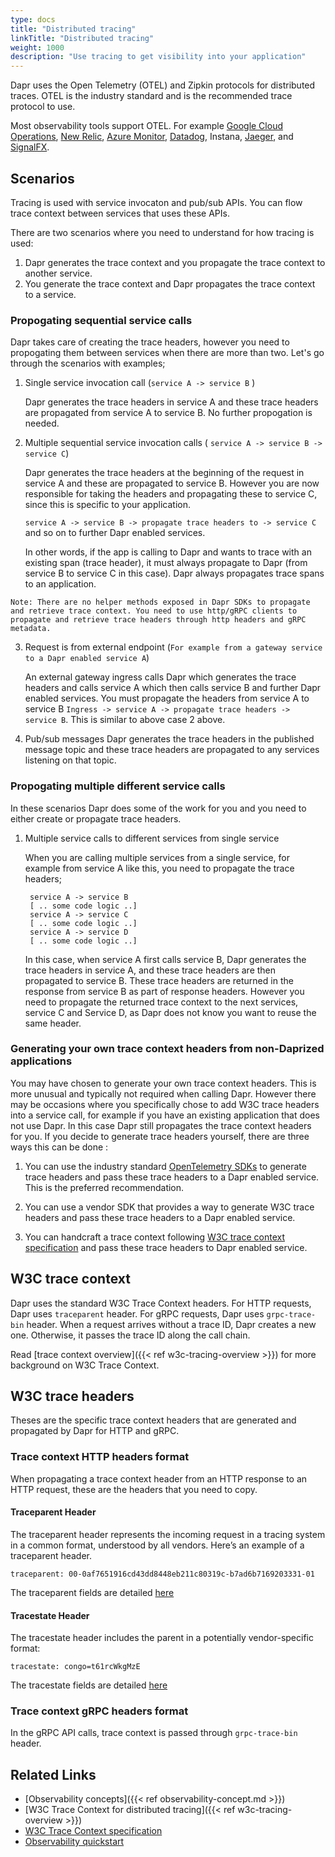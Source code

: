 ```yaml
---
type: docs
title: "Distributed tracing"
linkTitle: "Distributed tracing"
weight: 1000
description: "Use tracing to get visibility into your application"
---
```


Dapr uses the Open Telemetry (OTEL) and Zipkin protocols for distributed traces. OTEL is the industry standard and is the recommended trace protocol to use. 

 Most observability tools support OTEL. For example [Google Cloud Operations](https://cloud.google.com/products/operations), [New Relic](https://newrelic.com), [Azure Monitor](https://azure.microsoft.com/services/monitor/), [Datadog](https://www.datadoghq.com), Instana, [Jaeger](https://www.jaegertracing.io/), and [SignalFX](https://www.signalfx.com/).

## Scenarios
Tracing is used with service invocaton and pub/sub APIs. You can flow trace context between services that uses these APIs. 

There are two scenarios where you need to understand for how tracing is used:
 1. Dapr generates the trace context and you propagate the trace context to another service.
 2. You generate the trace context and Dapr propagates the trace context to a service.

### Propogating sequential service calls
Dapr takes care of creating the trace headers, however you need to propogating them between services when there are more than two. Let's go through the scenarios with examples;

1. Single service invocation call (`service A -> service B` )

    Dapr generates the trace headers in service A and these trace headers are propagated from service A to service B. No further propogation is needed. 

2. Multiple sequential service invocation calls ( `service A -> service B -> service C`)

    Dapr generates the trace headers at the beginning of the request in service A and these are propagated to service B. However you are now responsible for taking the headers and propagating these to service C, since this is specific to your application. 
    
     `service A -> service B -> propagate trace headers to -> service C` and so on to further Dapr enabled services.

     In other words, if the app is calling to Dapr and wants to trace with an existing span (trace header), it must always propagate to Dapr (from service B to service C in this case). Dapr always propagates trace spans to an application.

`Note: There are no helper methods exposed in Dapr SDKs to propagate and retrieve trace context. You need to use http/gRPC clients to propagate and retrieve trace headers through http headers and gRPC metadata.`

3. Request is from external endpoint (`For example from a gateway service to a Dapr enabled service A`)

    An external gateway ingress calls Dapr which generates the trace headers and calls service A which then calls service B and further Dapr enabled services. You must propagate the headers from service A to service B `Ingress -> service A -> propagate trace headers -> service B`. This is similar to above case 2 above.

4. Pub/sub messages
     Dapr generates the trace headers in the published message topic and these trace headers are propagated to any services listening on that topic.

### Propogating multiple different service calls
In these scenarios Dapr does some of the work for you and you need to either create or propagate trace headers.

1. Multiple service calls to different services from single service

   When you are calling multiple services from a single service, for example from service A like this, you need to propagate the trace headers;

        service A -> service B
        [ .. some code logic ..]
        service A -> service C
        [ .. some code logic ..]
        service A -> service D
        [ .. some code logic ..]

    In this case, when service A first calls service B, Dapr generates the trace headers in service A, and these trace headers are then propagated to service B. These trace headers are returned in the response from service B as part of response headers. However you need to propagate the returned trace context to the next services, service C and Service D, as Dapr does not know you want to reuse the same header.

### Generating your own trace context headers from non-Daprized applications

You may have chosen to generate your own trace context headers.
This is more unusual and typically not required when calling Dapr. However there may be occasions where you specifically chose to add W3C trace headers into a service call, for example if you have an existing application that does not use Dapr. In this case Dapr still propagates the trace context headers for you. If you decide to generate trace headers yourself, there are three ways this can be done :

1. You can use the industry standard [OpenTelemetry SDKs](https://opentelemetry.io/docs/instrumentation/) to generate trace headers and pass these trace headers to a Dapr enabled service. This is the preferred recommendation.

2. You can use a vendor SDK that provides a way to generate W3C trace headers and pass these trace headers to a Dapr enabled service.

3. You can handcraft a trace context following [W3C trace context specification](https://www.w3.org/TR/trace-context/) and pass these trace headers to Dapr enabled service.

## W3C trace context

Dapr uses the standard W3C Trace Context headers. For HTTP requests, Dapr uses `traceparent` header. For gRPC requests, Dapr uses `grpc-trace-bin` header. When a request arrives without a trace ID, Dapr creates a new one. Otherwise, it passes the trace ID along the call chain.

Read [trace context overview]({{< ref w3c-tracing-overview >}}) for more background on W3C Trace Context.

## W3C trace headers
Theses are the specific trace context headers that are generated and propagated by Dapr for HTTP and gRPC.

### Trace context HTTP headers format
When propagating a trace context header from an HTTP response to an HTTP request, these are the headers that you need to copy.

#### Traceparent Header
The traceparent header represents the incoming request in a tracing system in a common format, understood by all vendors.
Here’s an example of a traceparent header.

`traceparent: 00-0af7651916cd43dd8448eb211c80319c-b7ad6b7169203331-01`

 The traceparent fields are detailed [here](https://www.w3.org/TR/trace-context/#traceparent-header)

#### Tracestate Header
The tracestate header includes the parent in a potentially vendor-specific format:

`tracestate: congo=t61rcWkgMzE`

The tracestate fields are detailed [here](https://www.w3.org/TR/trace-context/#tracestate-header)

### Trace context gRPC headers format
In the gRPC API calls, trace context is passed through `grpc-trace-bin` header.

## Related Links

- [Observability concepts]({{< ref observability-concept.md >}})
- [W3C Trace Context for distributed tracing]({{< ref w3c-tracing-overview >}})
- [W3C Trace Context specification](https://www.w3.org/TR/trace-context/)
- [Observability quickstart](https://github.com/dapr/quickstarts/tree/master/tutorials/observability)